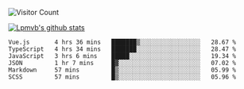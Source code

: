 ![Visitor Count](https://profile-counter.glitch.me/Lpmvb/count.svg)

[![Lpmvb's github stats](https://github-readme-stats.vercel.app/api?username=lpmvb&show_icons=true&title_color=fff&icon_color=79ff97&text_color=9f9f9f&bg_color=151515)](https://github.com/anuraghazra/github-readme-stats)

<!--
Here are some ideas to get you started:

- 🔭 I’m currently working on ...
- 🌱 I’m currently learning ...
- 👯 I’m looking to collaborate on ...
- 🤔 I’m looking for help with ...
- 💬 Ask me about ...
- 📫 How to reach me: ...
- 😄 Pronouns: ...
- ⚡ Fun fact: ...
-->

<!--START_SECTION:waka-->

```text
Vue.js       4 hrs 36 mins   ███████▒░░░░░░░░░░░░░░░░░   28.67 %
TypeScript   4 hrs 34 mins   ███████░░░░░░░░░░░░░░░░░░   28.47 %
JavaScript   3 hrs 6 mins    █████░░░░░░░░░░░░░░░░░░░░   19.34 %
JSON         1 hr 7 mins     █▓░░░░░░░░░░░░░░░░░░░░░░░   07.02 %
Markdown     57 mins         █▒░░░░░░░░░░░░░░░░░░░░░░░   05.99 %
SCSS         57 mins         █▒░░░░░░░░░░░░░░░░░░░░░░░   05.96 %
```

<!--END_SECTION:waka-->
